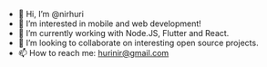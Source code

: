 - 👋 Hi, I’m @nirhuri
- 👀 I’m interested in mobile and web development!
- 🌱 I’m currently working with Node.JS, Flutter and React.
- 💞️ I’m looking to collaborate on interesting open source projects.
- 📫 How to reach me: hurinir@gmail.com

<!---
nirhuri/nirhuri is a ✨ special ✨ repository because its `README.md` (this file) appears on your GitHub profile.
You can click the Preview link to take a look at your changes.
--->
